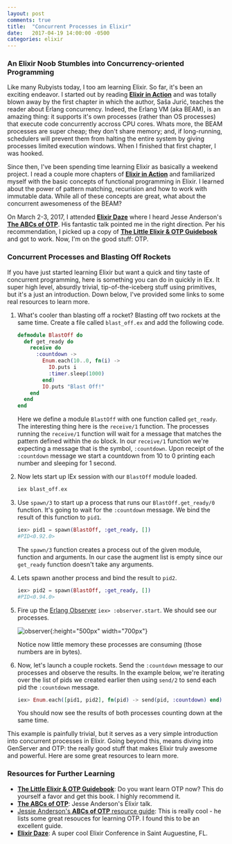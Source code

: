 ```yaml
---
layout: post
comments: true
title:  "Concurrent Processes in Elixir"
date:   2017-04-19 14:00:00 -0500
categories: elixir
---
```


### An Elixir Noob Stumbles into Concurrency-oriented Programming ###

Like many Rubyists today, I too am learning Elixir.  So far, it's been an
exciting endeavor.  I started out by reading [**Elixir in
Action**](https://www.manning.com/books/elixir-in-action) and was totally blown
away by the first chapter in which the author, Saša Jurić, teaches the reader
about Erlang concurrency.  Indeed, the Erlang VM (aka BEAM), is an amazing thing: it
supports it's own processes (rather than OS processes) that execute code concurrently 
accross CPU cores. Whats more, the BEAM processes are super cheap; they don't 
share memory; and, if long-running, schedulers will prevent them from 
halting the entire system by giving processes limited execution windows. 
When I finished that first chapter, I was hooked.

Since then, I've been spending time learning Elixir as basically a weekend
project.  I read a couple more chapters of [**Elixir in
Action**](https://www.manning.com/books/elixir-in-action) and familiarized
myself with the basic concepts of functional programming in Elixir.  I learned
about the power of pattern matching, recurision and how to work with immutable data.
While all of these concepts are great, what about the concurrent awesomeness 
of the BEAM?

On March 2-3, 2017, I attended [**Elixir Daze**](http://www.elixirdaze.com/)
where I heard Jesse Anderson's [**The ABCs of OTP**](https://www.youtube.com/watch?v=8X0IWW2GJoQ).
His fantastic talk pointed me in the right direction.  Per his recommendation, I picked up a copy of
[**The Little Elixir & OTP Guidebook**](https://www.manning.com/books/the-little-elixir-and-otp-guidebook)
and got to work.  Now, I'm on the good stuff: OTP.

### Concurrent Processes and Blasting Off Rockets ###

If you have just started learning Elixir but want a quick and 
tiny taste of concurrent programming, here is something you can do in quickly 
in IEx. It super high level, absurdly trivial, tip-of-the-iceberg stuff using primitives, 
but it's a just an introduction. Down below, I've provided some links to some real 
resources to learn more.

1. What's cooler than blasting off a rocket?  Blasting off two rockets at the same time. 
   Create a file called `blast_off.ex` and add the following code. 

    ```elixir
    defmodule BlastOff do
      def get_ready do
        receive do
          :countdown ->
            Enum.each(10..0, fn(i) ->
              IO.puts i
              :timer.sleep(1000)
            end)
            IO.puts "Blast Off!"
        end
      end
    end
    ```
    
    Here we define a module `BlastOff` with one function called `get_ready`. The interesting thing 
    here is the `receive/1` function.  The processes running the `receive/1` function will wait for
    a message that matches the pattern defined within the `do` block.  In our `receive/1` function
    we're expecting a message that is the symbol, `:countdown`.  Upon receipt of the `:countdown` 
    message we start a countdown from 10 to 0 printing each number and sleeping for 1 second. 

2. Now lets start up IEx session with our `BlastOff` module loaded.

   ```elixir
   iex blast_off.ex
   ``` 
   
3. Use `spawn/3` to start up a process that runs our `BlastOff.get_ready/0` function. It's going to wait for
   the `:countdown` message. We bind the result of this function to `pid1`.

   ```elixir
   iex> pid1 = spawn(BlastOff, :get_ready, [])
   #PID<0.92.0>
   ```
   
   The `spawn/3` function creates a process out of the given module, function and arguments.  In our case
   the augment list is empty since our `get_ready` function doesn't take any arguments. 
   
4. Lets spawn another process and bind the result to `pid2`.

   ```elixir
   iex> pid2 = spawn(BlastOff, :get_ready, [])
   #PID<0.94.0>
   ```
   
5. Fire up the [Erlang Observer](http://erlang.org/doc/apps/observer/observer_ug.html) ```iex> :observer.start```.
   We should see our processes.

   ![observer](https://monosnap.com/file/paqffXcUKalvKIubFXLCbfRDHVyI1W.png){:height="500px" width="700px"}
   
   Notice now little memory these processes are consuming (those numbers are in bytes).
   
6. Now, let's launch a couple rockets. Send the `:countdown` message to our processes and observe the results.
   In the example below, we're iterating over the list of pids we created earlier then 
   using `send/2` to send each pid the `:countdown` message.

   ```elixir
   iex> Enum.each([pid1, pid2], fn(pid) -> send(pid, :countdown) end)
   ```
   You should now see the results of both processes counting down at the same time.
   
This example is painfully trivial, but it serves as a very simple introduction into concurrent
processes in Elixir.  Going beyond this, means diving into GenServer and OTP: the really good stuff that makes 
Elixir truly awesome and powerful. Here are some great resources to learn more.

### Resources for Further Learning ###

* [**The Little Elixir & OTP Guidebook**](https://www.manning.com/books/the-little-elixir-and-otp-guidebook):
  Do you want learn OTP now?  This do yourself a favor and get this book.  I highly recommend it.
* [**The ABCs of OTP**](https://www.youtube.com/watch?v=8X0IWW2GJoQ): Jesse Anderson's Elixir talk.
* [Jessie Anderson's **ABCs of OTP** resource guide](https://gist.github.com/jessejanderson/16cbc0614e9194fa1b64460f775777ab): This is really cool - he lists some great resouces for learning OTP.  I found this to be an excellent guide.
* [**Elixir Daze**](http://www.elixirdaze.com/): A super cool Elixir Conference in Saint Auguestine, FL.
